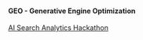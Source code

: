 #### GEO - Generative Engine Optimization

[AI Search Analytics Hackathon](https://lu.ma/ai-search-hack)